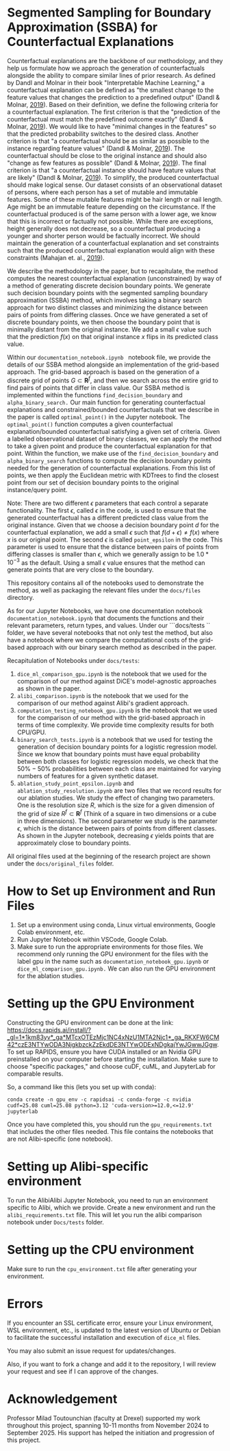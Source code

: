 # Segmented Sampling for Boundary Approximation (SSBA) for Counterfactual Explanations



Counterfactual explanations are the backbone of our methodology, and they help us formulate how we approach the generation of counterfactuals alongside the ability to compare similar lines of prior research. As defined by Dandl and Molnar in their book "Interpretable Machine Learning," a counterfactual explanation can be defined as "the smallest change to the feature values that changes the prediction to a predefined output" (Dandl & Molnar, [2019](https://christophm.github.io/interpretable-ml-book/)). Based on their definition, we define the following criteria for a counterfactual explanation. The first criterion is that the "prediction of the counterfactual must match the predefined outcome exactly" (Dandl & Molnar, [2019](https://christophm.github.io/interpretable-ml-book/)). We would like to have "minimal changes in the features" so that the predicted probability switches to the desired class. Another criterion is that "a counterfactual should be as similar as possible to the instance regarding feature values" (Dandl & Molnar, [2019](https://christophm.github.io/interpretable-ml-book/)). The counterfactual should be close to the original instance and should also "change as few features as possible" (Dandl & Molnar, [2019](https://christophm.github.io/interpretable-ml-book/)). The final criterion is that "a counterfactual instance should have feature values that are likely" (Dandl & Molnar, [2019](https://christophm.github.io/interpretable-ml-book/)). To simplify, the produced counterfactual should make logical sense. Our dataset consists of an observational dataset of persons, where each person has a set of mutable and immutable features. Some of these mutable features might be hair length or nail length. Age might be an immutable feature depending on the circumstance. If the counterfactual produced is of the same person with a lower age, we know that this is incorrect or factually not possible. While there are exceptions, height generally does not decrease, so a counterfactual producing a younger and shorter person would be factually incorrect. We should maintain the generation of a counterfactual explanation and set constraints such that the produced counterfactual explanation would align with these constraints (Mahajan et. al., [2019](https://arxiv.org/abs/1912.03277)).

We describe the methodology in the paper, but to recapitulate, the method computes the nearest counterfactual explanation (unconstrained) by way of a method of generating discrete decision boundary points. We generate such decision boundary points with the segmented sampling boundary approximation (SSBA) method, which involves taking a binary search approach for two distinct classes and minimizing the distance between pairs of points from differing classes. Once we have generated a set of discrete boundary points, we then choose the boundary point that is minimally distant from the original instance. We add a small $\epsilon$ value such that the prediction $f(x)$ on that original instance $x$ flips in its predicted class value.

Within our ``documentation_notebook.ipynb `` notebook file, we provide the details of our SSBA method alongside an implementation of the grid-based approach. The grid-based approach is based on the generation of a discrete grid of points $G \subset \mathbf{R}^f$, and then we search across the entire grid to find pairs of points that differ in class value. Our SSBA method is implemented within the functions ```find_decision_boundary``` and ```alpha_binary_search.``` Our main function for generating counterfactual explanations and constrained/bounded counterfactuals that we describe in the paper is called ```optimal_point()``` in the Jupyter notebook. The ```optimal_point()``` function computes a given counterfactual explanation/bounded counterfactual satisfying a given set of criteria. Given a labelled observational dataset of binary classes, we can apply the method to take a given point and produce the counterfactual explanation for that point. Within the function, we make use of the ```find_decision_boundary``` and ```alpha_binary_search``` functions to compute the decision boundary points needed for the generation of counterfactual explanations. From this list of points, we then apply the Euclidean metric with KDTrees to find the closest point from our set of decision boundary points to the original instance/query point. 

Note: There are two different $\epsilon$ parameters that each control a separate functionality. The first $\epsilon$, called $\epsilon$ in the code, is used to ensure that the generated counterfactual has a different predicted class value from the original instance. Given that we choose a decision boundary point $d$ for the counterfactual explanation, we add a small $\epsilon$ such that $f(d + \epsilon) \neq f(x)$ where $x$ is our original point. The second $\epsilon$ is called ```point_epsilon``` in the code. This parameter is used to ensure that the distance between pairs of points from differing classes is smaller than $\epsilon$, which we generally assign to be $1.0 * 10^{-3}$ as the default. Using a small $\epsilon$ value ensures that the method can generate points that are very close to the boundary. 

This repository contains all of the notebooks used to demonstrate the method, as well as packaging the relevant files under the ```docs/files``` directory. 

As for our Jupyter Notebooks, we have one documentation notebook ```documentation_notebook.ipynb``` that documents the functions and their relevant parameters, return types, and values. Under our ```docs/tests `` folder, we have several notebooks that not only test the method, but also have a notebook where we compare the computational costs of the grid-based approach with our binary search method as described in the paper. 

Recapitulation of Notebooks under ```docs/tests```: 
1. ```dice_ml_comparison_gpu.ipynb``` is the notebook that we used for the comparison of our method against DiCE's model-agnostic approaches as shown in the paper.
2. ```alibi_comparison.ipynb``` is the notebook that we used for the comparison of our method against Alibi's gradient approach.
3. ```computation_testing_notebook_gpu.ipynb``` is the notebook that we used for the comparison of our method with the grid-based approach in terms of time complexity. We provide time complexity results for both CPU/GPU.
4. ```binary_search_tests.ipynb``` is a notebook that we used for testing the generation of decision boundary points for a logistic regression model. Since we know that boundary points must have equal probability between both classes for logistic regression models, we check that the $50\%-50\%$ probabilities between each class are maintained for varying numbers of features for a given synthetic dataset.
5. ```ablation_study_point_epsilon.ipynb``` and ```ablation_study_resolution.ipynb``` are two files that we record results for our ablation studies. We study the effect of changing two parameters. One is the resolution size $R$, which is the size for a given dimension of the grid of size $R^f \subset \textbf{R}^f$ (Think of a square in two dimensions or a cube in three dimensions). The second parameter we study is the parameter $\epsilon$, which is the distance between pairs of points from different classes. As shown in the Jupyter notebook, decreasing $\epsilon$ yields points that are approximately close to boundary points.

All original files used at the beginning of the research project are shown under the ```docs/original_files``` folder. 

# How to Set up Environment and Run Files # 

1. Set up a environment using conda, Linux virtual environments, Google Colab environment, etc.
2. Run Jupyter Notebook within VSCode, Google Colab.
3. Make sure to run the appropriate environments for those files. We recommend only running the GPU environment for the files with the label gpu in the name such as ```documentation_notebook_gpu.ipynb``` or ```dice_ml_comparison_gpu.ipynb.``` We can also run the GPU environment for the ablation studies. 


# Setting up the GPU Environment # 

Constructing the GPU environment can be done at the link: https://docs.rapids.ai/install/?_gl=1*1km83yv*_ga*MTcxOTEzMjc1NC4xNzU1MTA2Njc1*_ga_RKXFW6CM42*czE3NTYwODA3NjgkbzckZzEkdDE3NTYwODExNDgkajYwJGwwJGgw. To set up RAPIDS, ensure you have CUDA installed or an Nvidia GPU preinstalled on your computer before starting the installation. Make sure to choose "specific packages," and choose cuDF, cuML, and JupyterLab for comparable results. 

So, a command like this (lets you set up with conda): 

```conda create -n gpu_env -c rapidsai -c conda-forge -c nvidia cudf=25.08 cuml=25.08 python=3.12 'cuda-version>=12.0,<=12.9'  jupyterlab```

Once you have completed this, you should run the ```gpu_requirements.txt``` that includes the other files needed. This file contains the notebooks that are not Alibi-specific (one notebook). 

# Setting up Alibi-specific environment # 

To run the AlibiAlibi Jupyter Notebook, you need to run an environment specific to Alibi, which we provide. Create a new environment and run the ```alibi_requirements.txt``` file. This will let you run the alibi comparison notebook under ```Docs/tests``` folder.

# Setting up the CPU environment # 

Make sure to run the ```cpu_environment.txt``` file after generating your environment. 


# Errors # 

If you encounter an SSL certificate error, ensure your Linux environment, WSL environment, etc., is updated to the latest version of Ubuntu or Debian to facilitate the successful installation and execution of `dice_ml` files. 

You may also submit an issue request for updates/changes. 

Also, if you want to fork a change and add it to the repository, I will review your request and see if I can approve of the changes. 


# Acknowledgement # 

Professor Milad Toutounchian (faculty at Drexel) supported my work throughout this project, spanning 10-11 months from November 2024 to September 2025. His support has helped the initiation and progression of this project. 





